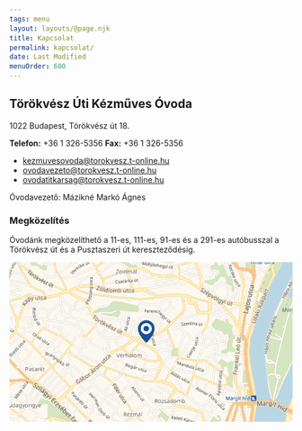 ```yaml
---
tags: menu
layout: layouts/@page.njk
title: Kapcsolat
permalink: kapcsolat/
date: Last Modified
menuOrder: 600
---
```

## Törökvész Úti Kézműves Óvoda</h2>

1022 Budapest, Törökvész út 18.

**Telefon:** +36 1 326-5356
**Fax:** +36 1 326-5356

* kezmuvesovoda@torokvesz.t-online.hu
* ovodavezeto@torokvesz.t-online.hu
* ovodatitkarsag@torokvesz.t-online.hu

Óvodavezető: Mázikné Markó Ágnes

### Megközelítés

Óvodánk megközelíthető a 11-es, 111-es, 91-es és a 291-es autóbusszal a Törökvész út és a Pusztaszeri út kereszteződésig.

[![](/static/img/map.png)](https://www.google.com/maps/place/Budapest,+T%C3%B6r%C3%B6kv%C3%A9sz+%C3%BAt+18,+1022+Magyarorsz%C3%A1g/@47.522295,19.019652,14z/data=!4m5!3m4!1s0x4741deb2532a6631:0x6aa9611cebab0d5f!8m2!3d47.521959!4d19.019062?hl=hu)